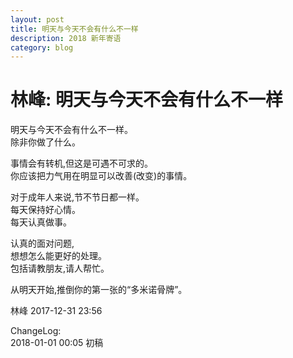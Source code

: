 ```yaml
---
layout: post
title: 明天与今天不会有什么不一样
description: 2018 新年寄语
category: blog
---
```


# 林峰: 明天与今天不会有什么不一样

明天与今天不会有什么不一样。   
除非你做了什么。  
  
事情会有转机,但这是可遇不可求的。  
你应该把力气用在明显可以改善(改变)的事情。

对于成年人来说,节不节日都一样。  
每天保持好心情。  
每天认真做事。

认真的面对问题,  
想想怎么能更好的处理。  
包括请教朋友,请人帮忙。  

从明天开始,推倒你的第一张的“多米诺骨牌”。  

林峰  2017-12-31 23:56   

ChangeLog:  
2018-01-01 00:05 初稿  




